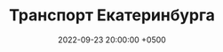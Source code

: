 ---
id: 3
title: "Транспорт Екатеринбурга"
layout: post
date: '2022-09-23 20:00:00 +0500'
type: project
description: "Open-source проект команды разработчиков и дизайнеров, облегчающий жизнь в городе"
image: "ekb"
imgsize: "contain"
bgcolor: "#E9E9E9"
link: ""
permalink: ""
role: "Веб-дизайнер"
year: "2022-2024"
---